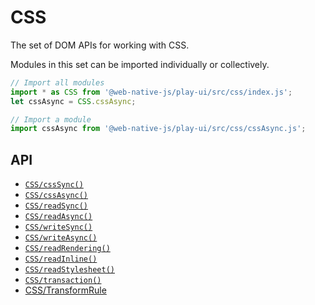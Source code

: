 # CSS

The set of DOM APIs for working with CSS.

Modules in this set can be imported individually or collectively.

```javascript
// Import all modules
import * as CSS from '@web-native-js/play-ui/src/css/index.js';
let cssAsync = CSS.cssAsync;

// Import a module
import cssAsync from '@web-native-js/play-ui/src/css/cssAsync.js';
```

## API

* [`CSS/cssSync()`](csssync.md)
* [`CSS/cssAsync()`](cssasync.md)
* [`CSS/readSync()`](readsync.md)
* [`CSS/readAsync()`](readasync.md)
* [`CSS/writeSync()`](writesync.md)
* [`CSS/writeAsync()`](writeasync.md)
* [`CSS/readRendering()`](https://github.com/web-native/docs/tree/4d4ea8f2ac9ea9b989339a1423c7dd36c5a6108a/play-ui/api/css/readrendering.md)
* [`CSS/readInline()`](readinline.md)
* [`CSS/readStylesheet()`](readstylesheet.md)
* [`CSS/transaction()`](transaction.md)
* [CSS/TransformRule](transformrule.md)

